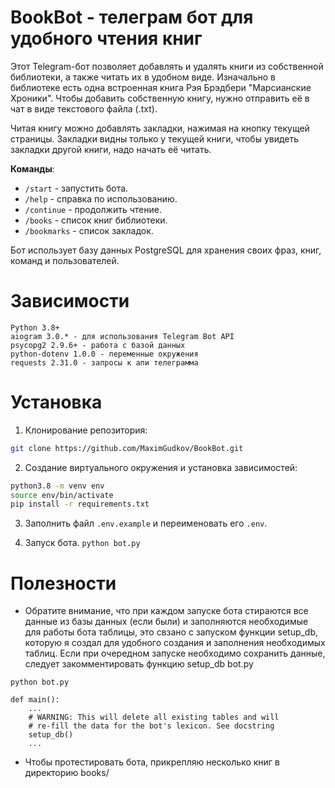 # BookBot - телеграм бот для удобного чтения книг

Этот Telegram-бот позволяет добавлять и удалять книги из собственной библиотеки, а также читать их в удобном виде. Изначально в библиотеке есть одна встроенная книга Рэя Брэдбери "Марсианские Хроники". Чтобы добавить собственную книгу, нужно отправить её в чат в виде текстового файла (.txt).

Читая книгу можно добавлять закладки, нажимая на кнопку текущей страницы. Закладки видны только у текущей книги, чтобы увидеть закладки другой книги, надо начать её читать.

**Команды**:

 - `/start` - запустить бота.
 - `/help` - справка по использованию.
 - `/continue` - продолжить чтение.
 - `/books` - список книг библиотеки.
 - `/bookmarks` - список закладок.

Бот использует базу данных PostgreSQL для хранения своих фраз, книг, команд и пользователей.

# Зависимости 

    Python 3.8+
    aiogram 3.0.* - для использования Telegram Bot API
    psycopg2 2.9.6+ - работа с базой данных
    python-dotenv 1.0.0 - переменные окружения
    requests 2.31.0 - запросы к апи телеграмма

# Установка

1. Клонирование репозитория:

```bash
git clone https://github.com/MaximGudkov/BookBot.git
```

2. Создание виртуального окружения и установка зависимостей:

```bash
python3.8 -m venv env
source env/bin/activate
pip install -r requirements.txt
```
3. Заполнить файл `.env.example` и переименовать его `.env`.

4. Запуск бота.
```python bot.py```

# Полезности

- Обратите внимание, что при каждом запуске бота стираются все данные из базы данных (если были) и заполняются необходимые для работы бота таблицы, это свзано с запуском функции setup_db, которую я создал для удобного создания и заполнения необходимых таблиц. Если при очередном запуске необходимо сохранить данные, следует закомментировать функцию setup_db
bot.py
```pycon
python bot.py

def main():
    ...
    # WARNING: This will delete all existing tables and will
    # re-fill the data for the bot's lexicon. See docstring
    setup_db()
    ...
```
- Чтобы протестировать бота, прикрепляю несколько книг в директорию books/